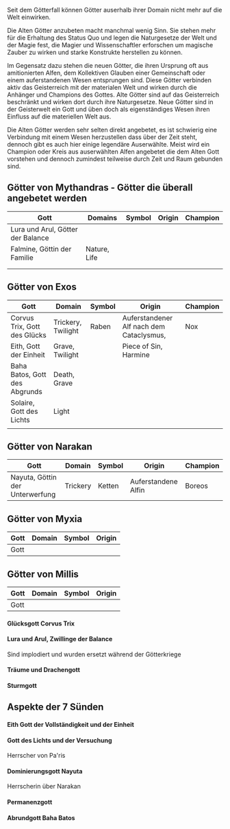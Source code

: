 
Seit dem Götterfall können Götter auserhalb ihrer Domain nicht mehr auf die Welt einwirken.

Die Alten Götter anzubeten macht manchmal wenig Sinn. Sie stehen mehr für die Erhaltung des Status Quo und legen die Naturgesetze der Welt und der Magie fest, die Magier und Wissenschaftler erforschen um magische Zauber zu wirken und starke Konstrukte herstellen zu können.

Im Gegensatz dazu stehen die neuen Götter, die ihren Ursprung oft aus amitionierten Alfen, dem Kollektiven Glauben einer Gemeinschaft oder einem auferstandenen Wesen entsprungen sind.
Diese Götter verbinden aktiv das Geisterreich mit der materialen Welt und wirken durch die Anhänger und Champions des Gottes.
Alte Götter sind auf das Geisterreich beschränkt und wirken dort durch ihre Naturgesetze.
Neue Götter sind in der Geisterwelt ein Gott und üben doch als eigenständiges Wesen ihren Einfluss auf die materiellen Welt aus.

Die Alten Götter werden sehr selten direkt angebetet, es ist schwierig eine Verbindung mit einem Wesen herzustellen dass über der Zeit steht, dennoch gibt es auch hier einige legendäre Auserwählte. Meist wird ein Champion oder Kreis aus auserwählten Alfen angebetet die dem Alten Gott vorstehen und dennoch zumindest teilweise durch Zeit und Raum gebunden sind.

## Götter von Mythandras - Götter die überall angebetet werden

| Gott                              | Domains      | Symbol | Origin | Champion |
| --------------------------------- | ------------ | ------ | ------ | -------- |
| Lura und Arul, Götter der Balance |              |        |        |          |
| Falmine, Göttin der Familie       | Nature, Life |        |        |          |
|                                   |              |        |        |          |
|                                   |              |        |        |          |


## Götter von Exos

| Gott                          | Domain             | Symbol | Origin                                   | Champion |
| ----------------------------- | ------------------ | ------ | ---------------------------------------- | -------- |
| Corvus Trix, Gott des Glücks  | Trickery, Twilight | Raben  | Auferstandener Alf nach dem Cataclysmus, | Nox      |
| Eith, Gott der Einheit        | Grave, Twilight    |        | Piece of Sin, Harmine                    |          |
| Baha Batos, Gott des Abgrunds | Death, Grave       |        |                                          |          |
| Solaire, Gott des Lichts      | Light              |        |                                          |          |
|                               |                    |        |                                          |          |

## Götter von Narakan

| Gott                            | Domain   | Symbol | Origin              | Champion |
| ------------------------------- | -------- | ------ | ------------------- | -------- |
| Nayuta, Göttin der Unterwerfung | Trickery | Ketten | Auferstandene Alfin | Boreos   |

## Götter von Myxia

| Gott  | Domain | Symbol | Origin |
| ----- | ------ | ------ | ------ |
| Gott  |        |        |        |

## Götter von Millis

| Gott | Domain | Symbol | Origin |
| ---- | ------ | ------ | ------ |
| Gott |        |        |        |



#### Glücksgott Corvus Trix

#### Lura und Arul, Zwillinge der Balance
Sind implodiert und wurden ersetzt während der Götterkriege

#### Träume und Drachengott

#### Sturmgott

## Aspekte der 7 Sünden
#### Eith Gott der Vollständigkeit und der Einheit

#### Gott des Lichts und der Versuchung 
Herrscher von Pa'ris

#### Dominierungsgott Nayuta
Herrscherin über Narakan

#### Permanenzgott

#### Abrundgott Baha Batos